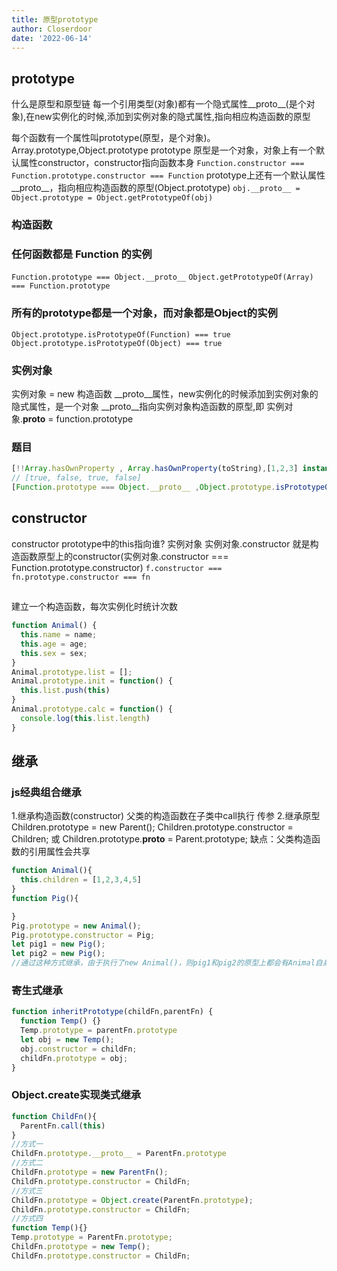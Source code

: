 ```yaml
---
title: 原型prototype
author: Closerdoor
date: '2022-06-14'
---
```


## prototype
什么是原型和原型链
每一个引用类型(对象)都有一个隐式属性__proto__(是个对象),在new实例化的时候,添加到实例对象的隐式属性,指向相应构造函数的原型

每个函数有一个属性叫prototype(原型，是个对象)。Array.prototype,Object.prototype
prototype 原型是一个对象，对象上有一个默认属性constructor，constructor指向函数本身
`Function.constructor === Function.prototype.constructor === Function`
prototype上还有一个默认属性__proto__，指向相应构造函数的原型(Object.prototype)
`obj.__proto__ = Object.prototype = Object.getPrototypeOf(obj)`
### 构造函数

### 任何函数都是 Function 的实例
`Function.prototype === Object.__proto__`
`Object.getPrototypeOf(Array) === Function.prototype`
### 所有的prototype都是一个对象，而对象都是Object的实例
`Object.prototype.isPrototypeOf(Function) === true`
`Object.prototype.isPrototypeOf(Object) === true`
### 实例对象
实例对象 = new 构造函数
__proto__属性，new实例化的时候添加到实例对象的隐式属性，是一个对象
__proto__指向实例对象构造函数的原型,即 实例对象.__proto__ = function.prototype

### 题目
```js
[!!Array.hasOwnProperty , Array.hasOwnProperty(toString),[1,2,3] instanceof Object, typeof [1,2,3] === Array]
// [true, false, true, false]
[Function.prototype === Object.__proto__ ,Object.prototype.isPrototypeOf(Function)]
```
## constructor 
constructor prototype中的this指向谁? 实例对象
实例对象.constructor 就是构造函数原型上的constructor(实例对象.constructor === Function.prototype.constructor)
`f.constructor === fn.prototype.constructor === fn`
##
建立一个构造函数，每次实例化时统计次数
```js
function Animal() {
  this.name = name;
  this.age = age;
  this.sex = sex;
}
Animal.prototype.list = [];
Animal.prototype.init = function() {
  this.list.push(this)
}
Animal.prototype.calc = function() {
  console.log(this.list.length)
}
```

## 继承
### js经典组合继承
1.继承构造函数(constructor)
父类的构造函数在子类中call执行 传参
2.继承原型
Children.prototype = new Parent();
Children.prototype.constructor = Children;
或
Children.prototype.__proto__ = Parent.prototype;
缺点：父类构造函数的引用属性会共享
```js
function Animal(){
  this.children = [1,2,3,4,5]
}
function Pig(){

}
Pig.prototype = new Animal();
Pig.prototype.constructor = Pig;
let pig1 = new Pig();
let pig2 = new Pig();
//通过这种方式继承，由于执行了new Animal()，则pig1和pig2的原型上都会有Animal自身的children属性，当修改了其中一个时，另一个也会发生变化
```

### 寄生式继承
```js
function inheritPrototype(childFn,parentFn) {
  function Temp() {}
  Temp.prototype = parentFn.prototype
  let obj = new Temp();
  obj.constructor = childFn;
  childFn.prototype = obj;
}
```
### Object.create实现类式继承
```js
function ChildFn(){
  ParentFn.call(this)
}
//方式一
ChildFn.prototype.__proto__ = ParentFn.prototype
//方式二
ChildFn.prototype = new ParentFn();
ChildFn.prototype.constructor = ChildFn;
//方式三
ChildFn.prototype = Object.create(ParentFn.prototype);
ChildFn.prototype.constructor = ChildFn;
//方式四
function Temp(){}
Temp.prototype = ParentFn.prototype;
ChildFn.prototype = new Temp();
ChildFn.prototype.constructor = ChildFn;
```